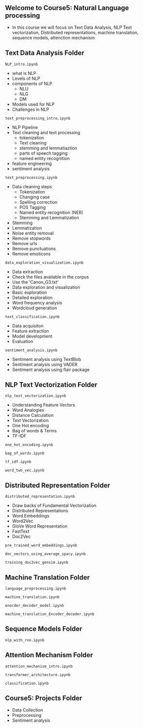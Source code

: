 ## Welcome to Course5: Natural Language processing 
- In this course we will focus on Text Data Analysis, NLP Text vectorization, Distributed representations, machine translation, sequence models, attenction mechanism

## Text Data Analysis Folder

`NLP_intro.ipynb`
- what is NLP
- Levels of NLP
- components of NLP
    - NLU
    - NLG
    - DM
- Models used for NLP
- Challenges in NLP

`text_preprocessing_intro.ipynb`
- NLP Pipeline
- Text cleaning and text processing
    - tokenization
    - Text cleaning
    - stemming and lemmatiaztion
    - parts of speech tagging
    - named entity recognition
- feature engineering
- sentiment analysis

`text_preprocessing.ipynb`
- Data cleaning steps
    - Tokenization
    - Changing case
    - Spelling correction
    - POS Tagging
    - Named entity recognition (NER)
    - Stemming and Lemmatization
- Stemming
- Lemmatization
- Noise entity removal
- Remove stopwords
- Remove urls
- Remove punctuations
- Remove emoticons

`data_exploration_visualization.ipynb`
- Data extraction
- Check the files available in the corpus
- Use the 'Canon_G3.txt'
- Data exploration and visualization
- Basic exploration
- Detailed exploration
- Word frequency analysis
- Wordcloud generation

`text_classification.ipynb`
- Data acquisiton
- Feature extraction
- Model development
- Evaluation

`sentiment_analysis.ipynb`
- Sentiment analysis using TextBlob
- Sentiment analysis using VADER
- Sentiment analysis using flair package

## NLP Text Vectorization Folder
`nlp_text_vectorization.ipynb`
- Understanding Feature Vectors
- Word Analogies
- Distance Calculation
- Text Vectorization
- One Hot encoding
- Bag of words & Terms
- TF-IDF

`one_hot_encoding.ipynb`
<!-- The goal is to implement one-hot encoding for text data representation. The notebook covers acquiring and cleaning data, generating a vocabulary, and creating a one-hot encoded matrix. It concludes with displaying the matrix, showcasing how categorical text data is transformed into numerical format for machine learning tasks. -->

`bag_of_words.ipynb`
<!-- The goal is to implement the Bag-of-Words model for text data representation. The notebook introduces the concept and demonstrates its implementation using scikit-learn's CountVectorizer to transform text into numerical vectors for machine learning applications. -->

`tf_idf.ipynb`
<!-- The goal is to demonstrate the TF-IDF (Term Frequency-Inverse Document Frequency) method for text representation. The notebook introduces the concept and shows how to use scikit-learn's TfidfVectorizer to convert text into weighted numerical vectors, emphasizing the importance of terms in a corpus. -->

`word_two_vec.ipynb`
<!--  The goal is to provide a comprehensive understanding of Word2Vec, covering its key concepts, architecture, and working principles, including CBOW and Skip-gram models. It explains training, vector representation, loss functions, benefits, applications, and limitations, followed by practical implementation. The code example demonstrates library imports, corpus tokenization, model training, extracting word vectors, finding similar words, and visualizing word embeddings.-->

## Distributed Representation Folder
`distributed_representation.ipynb`
- Draw backs of Fundamental Vectorization
- Distributed Representations
- Word Embeddings
- Word2Vec
- GloVe Word Representation
- FastText
- Doc2Vec

`pre_trained_word_embeddings.ipynb`
<!-- The objective here is to set up an environment, implement or load a model architecture, and then use a pre-trained embedding model for generating embeddings that can be applied to further tasks in NLP or machine learning applications. -->

`doc_vectors_using_average_spacy.ipynb`
<!-- The goal is to generate document vectors using SpaCy by processing text data and calculating average vector representations. The notebook demonstrates how to extract linguistic annotations and token-level vectors for further analysis. This approach enables efficient handling of text data for downstream NLP tasks. -->

`training_doc2vec_gensim.ipynb`
<!-- The goal is to implement paragraph vector models for text representation by preparing the data and leveraging two key approaches: Distributed Bag of Words (DBoW) and Distributed Memory (PV-DM). These methods capture semantic information to create meaningful paragraph embeddings for downstream NLP tasks. -->

## Machine Translation Folder

`language_preprocessing.ipynb`
<!-- The goal is to guide language preprocessing by covering essential steps like tokenization, sequencing, padding, and vocabulary indexing. The process includes text, sentence, and word tokenization, followed by converting text into sequences, adding padding for uniform input lengths, and building a vocabulary index. Example code and explanations make it practical for NLP applications. -->

`machine_translation.ipynb`
<!-- The goal is to build a machine translation pipeline by leveraging embeddings to translate an English dictionary to French. It involves loading necessary libraries and embeddings, working with embedding vectors, and using cosine similarity to measure semantic similarity. Additionally, gradient computation optimizes the transformation matrix for effective translation. -->

`enocder_decoder_model.ipynb`
<!-- The goal is to implement an encoder-decoder architecture for sentiment analysis using the IMDB dataset. The process includes importing libraries, preprocessing data, defining the model, preparing decoder inputs, fitting the model, and evaluating its performance. The conclusion summarizes the effectiveness of this architecture in sentiment analysis. -->

`machine_translation_Encoder_decoder.ipynb`
<!-- The goal is to implement a machine translation system using an encoder-decoder model. It involves preparing a suitable dataset, defining the model architecture, training it to translate between languages, and performing inference to generate translations. The conclusion summarizes the results and insights from the implementation. -->

## Sequence Models Folder

`nlp_with_rnn.ipynb`
<!-- The goal is to explore sequence models, starting with an overview of RNNs, their functioning, and limitations, followed by advanced architectures like LSTMs and bi-directional RNNs. The process includes building and training these models to handle sequential data effectively, concluding with key takeaways for practical understanding. -->

## Attention Mechanism Folder

`attention_mechanism_intro.ipynb`
<!-- The goal is to understand the fundamentals, mechanisms, and practical applications of Transformers, which have set new benchmarks in NLP tasks by offering greater accuracy, flexibility, and efficiency compared to prior models. -->

`transformer_architecture.ipynb`
<!-- The goal is to understand the Transformer architecture by exploring how the encoder’s self-attention and positional embeddings process data, followed by the decoder’s role in handling sequence tasks, with key components like multi-headed attention and classification heads enhancing performance. -->

`classification.ipynb`
<!-- The goal is to build and fine-tune a Transformer-based model by loading a dataset, preparing data, and training a classifier using extracted features and hidden states. It further involves fine-tuning the model, performing error analysis, and saving the trained model for sharing and reuse. -->

## Course5: Projects Folder
<!-- Develop an end-to-end NLP pipeline to analyze customer reviews for sentiment classification and key topic extraction. This system will help BikeEase identify customer pain points and areas of improvement. -->
- Data Collection
- Preprocessing
- Sentiment analysis